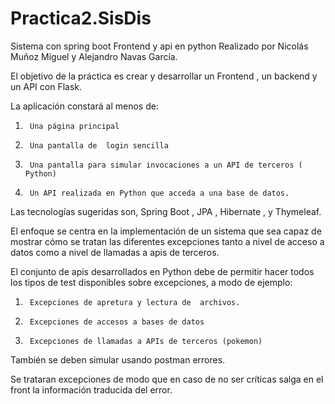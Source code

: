 # Practica2.SisDis
Sistema con spring boot Frontend y api en python
Realizado por Nicolás Muñoz Miguel y Alejandro Navas García.

El objetivo de la práctica es crear y desarrollar un Frontend , un backend  y un API con Flask.

La aplicación constará al menos de:

1.      Una página principal

2.      Una pantalla de  login sencilla

3.      Una pantalla para simular invocaciones a un API de terceros ( Python)

4.      Un API realizada en Python que acceda a una base de datos.

Las tecnologías sugeridas son, Spring Boot , JPA , Hibernate , y Thymeleaf.

El enfoque se centra en la implementación de un sistema que sea capaz de mostrar cómo se tratan las diferentes excepciones tanto a nivel de acceso a datos como a nivel de llamadas a apis de terceros.

El conjunto de apis desarrollados en Python debe de permitir hacer todos los tipos de test disponibles sobre excepciones, a modo de ejemplo:

1.      Excepciones de apretura y lectura de  archivos.

2.      Excepciones de accesos a bases de datos

3.      Excepciones de llamadas a APIs de terceros (pokemon)

También se deben simular usando postman errores.

Se trataran excepciones de modo que en caso de no ser críticas salga en el front la información traducida del error.

